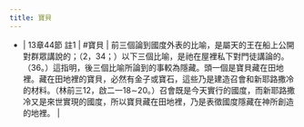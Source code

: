 ```yaml
---
title: 寶貝
---
```


- | 13章44節 註1 | #寶貝
| 前三個論到國度外表的比喻，是屬天的王在船上公開對群眾講說的；（2，34；）以下三個比喻，是祂在屋裡私下對門徒講論的。（36。）這指明，後三個比喻所論到的事較為隱藏。頭一個是寶貝藏在田地裡。藏在田地裡的寶貝，必然有金子或寶石，這些乃是建造召會和新耶路撒冷的材料。（林前三12，啟二一18∼20。）召會既是今天實行的國度，而新耶路撒冷又是來世實現的國度，所以寶貝藏在田地裡，乃是表徵國度隱藏在神所創造的地裡。 |
